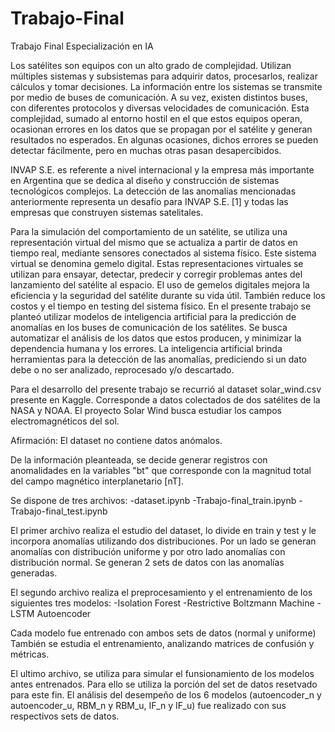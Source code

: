 # Trabajo-Final
Trabajo Final Especialización en IA

Los satélites son equipos con un alto grado de complejidad. Utilizan múltiples sistemas y subsistemas para adquirir datos, procesarlos, realizar cálculos y tomar decisiones. La información entre los sistemas se transmite por medio de buses de comunicación. A su vez, existen distintos buses, con diferentes protocolos y diversas velocidades de comunicación. Esta complejidad, sumado al entorno hostil en el que estos equipos operan, ocasionan errores en los datos que se propagan por el satélite y generan resultados no esperados. En algunas ocasiones, dichos errores se pueden detectar fácilmente, pero en muchas otras pasan desapercibidos.

INVAP S.E. es referente a nivel internacional y la empresa más importante en Argentina que se dedica al diseño y construcción de sistemas tecnológicos complejos. La detección de las anomalías mencionadas anteriormente representa un desafío para INVAP S.E. [1] y todas las empresas que construyen sistemas satelitales.

Para la simulación del comportamiento de un satélite, se utiliza una representación virtual del mismo que se actualiza a partir de datos en tiempo real, mediante sensores conectados al sistema físico. Este sistema virtual se denomina gemelo digital. Estas representaciones virtuales se utilizan para ensayar, detectar, predecir y corregir problemas antes del lanzamiento del satélite al espacio. El uso de
gemelos digitales mejora la eficiencia y la seguridad del satélite durante su vida útil. También reduce los costos y el tiempo en testing del sistema físico.
En el presente trabajo se planteó utilizar modelos de inteligencia artificial para la predicción de anomalías en los buses de comunicación de los satélites. Se busca automatizar el análisis de los datos que estos producen, y minimizar la dependencia humana y los errores. La inteligencia artificial brinda herramientas para la detección de las anomalías, prediciendo si un dato debe o no ser analizado, reprocesado y/o descartado.

Para el desarrollo del presente trabajo se recurrió al dataset solar_wind.csv presente en Kaggle. Corresponde a datos colectados de dos satélites de la NASA y NOAA. El proyecto Solar Wind busca estudiar los campos electromagnéticos del sol.

Afirmación: El dataset no contiene datos anómalos.

De la información pleanteada, se decide generar registros con anomalidades en la variables "bt" que corresponde con la magnitud total del campo magnético interplanetario [nT].

Se dispone de tres archivos:
-dataset.ipynb
-Trabajo-final_train.ipynb
-Trabajo-final_test.ipynb

El primer archivo realiza el estudio del dataset, lo divide en train y test y le incorpora anomalías utilizando dos distribuciones. Por un lado se generan anomalías con distribución uniforme y por otro lado anomalías con distribución normal. Se generan 2 sets de datos con las anomalías generadas.

El segundo archivo realiza el preprocesamiento y el entrenamiento de los siguientes tres modelos:
-Isolation Forest
-Restrictive Boltzmann Machine
-LSTM Autoencoder

Cada modelo fue entrenado con ambos sets de datos (normal y uniforme)
También se estudia el entrenamiento, analizando matrices de confusión y métricas.

El ultimo archivo, se utiliza para simular el funsionamiento de los modelos antes entrenados. Para ello se utiliza la porción del set de datos resetvado para este fin. El análisis del desempeño de los 6 modelos (autoencoder_n y autoencoder_u, RBM_n y RBM_u, IF_n y IF_u) fue realizado con sus respectivos sets de datos.